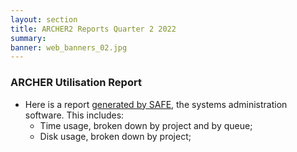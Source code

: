 ```yaml
---
layout: section
title: ARCHER2 Reports Quarter 2 2022
summary: 
banner: web_banners_02.jpg
---
```


### ARCHER Utilisation Report


* Here is a report [generated by SAFE](Q2_2022_safe.pdf), the systems administration
software.  This includes:
    * Time usage, broken down by project and by queue;
    * Disk usage, broken down by project;

<!--

### ARCHER SP Service


* [SP Service Report: Q1 2022](SP_Report_1Q22.pdf)


### ARCHER CSE Service

* [CSE Performance Report: Q1 2022](CSE_Report_1Q22.pdf)


-->
